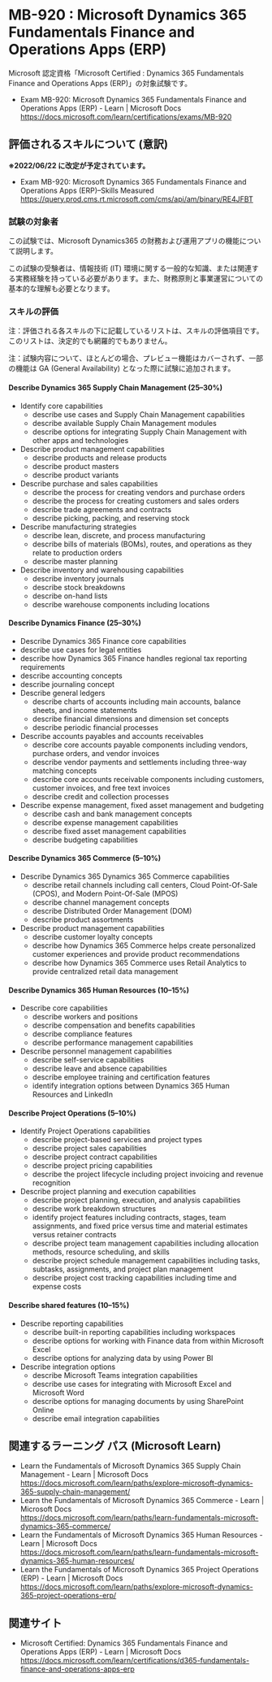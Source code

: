 # MB-920 : Microsoft Dynamics 365 Fundamentals Finance and Operations Apps (ERP)
Microsoft 認定資格「Microsoft Certified : Dynamics 365 Fundamentals Finance and Operations Apps (ERP)」の対象試験です。
- Exam MB-920: Microsoft Dynamics 365 Fundamentals Finance and Operations Apps (ERP) - Learn | Microsoft Docs  
https://docs.microsoft.com/learn/certifications/exams/MB-920

## 評価されるスキルについて (意訳)
**※2022/06/22 に改定が予定されています。**
- Exam MB-920: Microsoft Dynamics 365 Fundamentals Finance and Operations Apps (ERP)–Skills Measured  
https://query.prod.cms.rt.microsoft.com/cms/api/am/binary/RE4JFBT

### 試験の対象者
この試験では、Microsoft Dynamics365 の財務および運用アプリの機能について説明します。

この試験の受験者は、情報技術 (IT) 環境に関する一般的な知識、または関連する実務経験を持っている必要があります。また、財務原則と事業運営についての基本的な理解も必要となります。

### スキルの評価
注：評価される各スキルの下に記載しているリストは、スキルの評価項目です。このリストは、決定的でも網羅的でもありません。

注：試験内容について、ほとんどの場合、プレビュー機能はカバーされず、一部の機能は GA (General Availability) となった際に試験に追加されます。

#### Describe Dynamics 365 Supply Chain Management (25–30%)
- Identify core capabilities 
  - describe use cases and Supply Chain Management capabilities
  - describe available Supply Chain Management modules
  - describe options for integrating Supply Chain Management with other apps and technologies
- Describe product management capabilities 
  - describe products and release products
  - describe product masters
  - describe product variants
- Describe purchase and sales capabilities 
  - describe the process for creating vendors and purchase orders
  - describe the process for creating customers and sales orders
  - describe trade agreements and contracts
  - describe picking, packing, and reserving stock
- Describe manufacturing strategies 
  - describe lean, discrete, and process manufacturing
  - describe bills of materials (BOMs), routes, and operations as they relate to production orders
  - describe master planning
- Describe inventory and warehousing capabilities 
  - describe inventory journals
  - describe stock breakdowns
  - describe on-hand lists
  - describe warehouse components including locations
#### Describe Dynamics Finance (25–30%)
  - Describe Dynamics 365 Finance core capabilities 
  - describe use cases for legal entities
  - describe how Dynamics 365 Finance handles regional tax reporting requirements
  - describe accounting concepts
  - describe journaling concept
- Describe general ledgers 
  - describe charts of accounts including main accounts, balance sheets, and income statements
  - describe financial dimensions and dimension set concepts
  - describe periodic financial processes
- Describe accounts payables and accounts receivables 
  - describe core accounts payable components including vendors, purchase orders, and vendor invoices
  - describe vendor payments and settlements including three-way matching concepts
  - describe core accounts receivable components including customers, customer invoices, and free text invoices
  - describe credit and collection processes
- Describe expense management, fixed asset management and budgeting 
  - describe cash and bank management concepts
  - describe expense management capabilities
  - describe fixed asset management capabilities
  - describe budgeting capabilities
#### Describe Dynamics 365 Commerce (5–10%)
- Describe Dynamics 365 Dynamics 365 Commerce capabilities 
  - describe retail channels including call centers, Cloud Point-Of-Sale (CPOS), and Modern Point-Of-Sale (MPOS)
  - describe channel management concepts
  - describe Distributed Order Management (DOM)
  - describe product assortments
- Describe product management capabilities 
  - describe customer loyalty concepts 
  - describe how Dynamics 365 Commerce helps create personalized customer experiences and provide product recommendations
  - describe how Dynamics 365 Commerce uses Retail Analytics to provide centralized retail data management
#### Describe Dynamics 365 Human Resources (10–15%)
- Describe core capabilities 
  - describe workers and positions
  - describe compensation and benefits capabilities
  - describe compliance features
  - describe performance management capabilities
- Describe personnel management capabilities 
  - describe self-service capabilities
  - describe leave and absence capabilities
  - describe employee training and certification features
  - identify integration options between Dynamics 365 Human Resources and LinkedIn
#### Describe Project Operations (5–10%)
- Identify Project Operations capabilities 
  - describe project-based services and project types
  - describe project sales capabilities
  - describe project contract capabilities
  - describe project pricing capabilities
  - describe the project lifecycle including project invoicing and revenue recognition
- Describe project planning and execution capabilities 
  - describe project planning, execution, and analysis capabilities
  - describe work breakdown structures
  - identify project features including contracts, stages, team assignments, and fixed price versus time and material estimates versus retainer contracts
  - describe project team management capabilities including allocation methods, resource scheduling, and skills
  - describe project schedule management capabilities including tasks, subtasks, assignments, and project plan management
  - describe project cost tracking capabilities including time and expense costs
#### Describe shared features (10–15%)
- Describe reporting capabilities
  - describe built-in reporting capabilities including workspaces 
  - describe options for working with Finance data from within Microsoft Excel
  - describe options for analyzing data by using Power BI
- Describe integration options 
  - describe Microsoft Teams integration capabilities
  - describe use cases for integrating with Microsoft Excel and Microsoft Word
  - describe options for managing documents by using SharePoint Online
  - describe email integration capabilities

## 関連するラーニング パス (Microsoft Learn)
- Learn the Fundamentals of Microsoft Dynamics 365 Supply Chain Management - Learn | Microsoft Docs  
https://docs.microsoft.com/learn/paths/explore-microsoft-dynamics-365-supply-chain-management/
- Learn the Fundamentals of Microsoft Dynamics 365 Commerce - Learn | Microsoft Docs  
https://docs.microsoft.com/learn/paths/learn-fundamentals-microsoft-dynamics-365-commerce/
- Learn the Fundamentals of Microsoft Dynamics 365 Human Resources - Learn | Microsoft Docs  
https://docs.microsoft.com/learn/paths/learn-fundamentals-microsoft-dynamics-365-human-resources/
- Learn the Fundamentals of Microsoft Dynamics 365 Project Operations (ERP) - Learn | Microsoft Docs  
https://docs.microsoft.com/learn/paths/explore-microsoft-dynamics-365-project-operations-erp/

## 関連サイト
- Microsoft Certified: Dynamics 365 Fundamentals Finance and Operations Apps (ERP) - Learn | Microsoft Docs  
https://docs.microsoft.com/learn/certifications/d365-fundamentals-finance-and-operations-apps-erp

